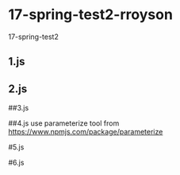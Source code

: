 # 17-spring-test2-rroyson
17-spring-test2


## 1.js



## 2.js



##3.js



##4.js
use parameterize tool from https://www.npmjs.com/package/parameterize


#5.js


#6.js
